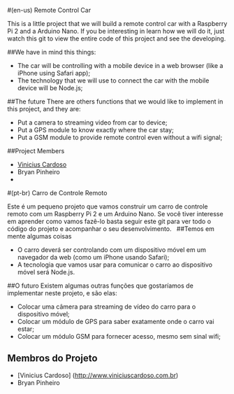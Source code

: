 #(en-us) Remote Control Car

This is a little project that we will build a remote control car with a Raspberry Pi 2 and a Arduino Nano. If you be interesting in learn how we will do it, just watch this git to view the entire code of this project and see the developing.
 
##We have in mind this things:
- The car will be controlling with a mobile device in a web browser (like a iPhone using Safari app);
- The technology that we will use to connect the car with the mobile device will be Node.js;

##The future
There are others functions that we would like to implement in this project, and they are:
- Put a camera to streaming video from car to device;
- Put a GPS module to know exactly where the car stay;
- Put a GSM module to provide remote control even without a wifi signal;

##Project Members
- [Vinicius Cardoso](http://www.viniciuscardoso.com.br)
- Bryan Pinheiro
- 
#(pt-br) Carro de Controle Remoto

Este é um pequeno projeto que vamos construir um carro de controle remoto com um Raspberry Pi 2 e um Arduino Nano. Se você tiver interesse em aprender como vamos fazê-lo basta seguir este git para ver todo o código do projeto e acompanhar o seu desenvolvimento.
 
##Temos em mente algumas coisas
- O carro deverá ser controlando com um dispositivo móvel em um navegador da web (como um iPhone usando Safari);
- A tecnologia que vamos usar para comunicar o carro ao dispositivo móvel será Node.js.

##O futuro
Existem algumas outras funções que gostaríamos de implementar neste projeto, e são elas:
- Colocar uma câmera para streaming de vídeo do carro para o dispositivo móvel;
- Colocar um módulo de GPS para saber exatamente onde o carro vai estar;
- Colocar um módulo GSM para fornecer acesso, mesmo sem sinal wifi;

## Membros do Projeto
- [Vinicius Cardoso] (http://www.viniciuscardoso.com.br)
- Bryan Pinheiro
